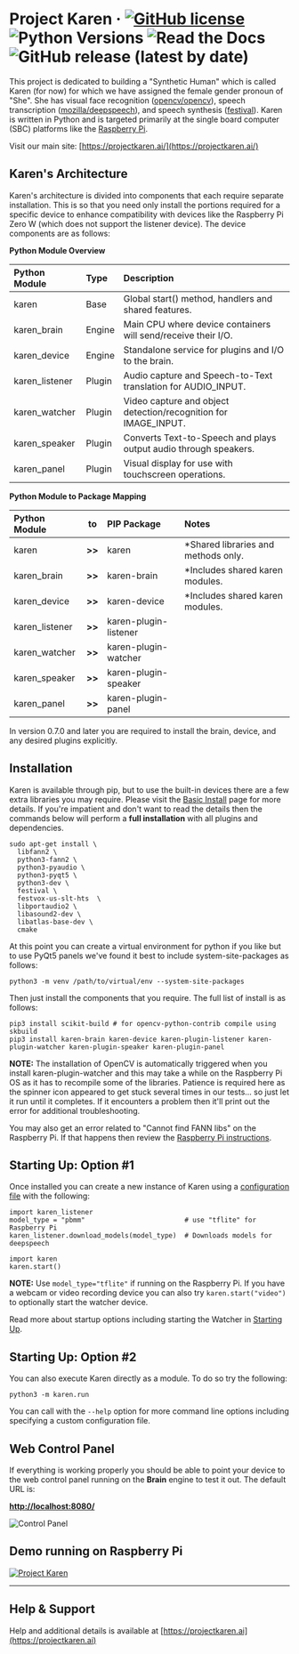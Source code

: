 # Project Karen &middot; [![GitHub license](https://img.shields.io/github/license/lnxusr1/karen)](https://github.com/lnxusr1/karen/blob/master/LICENSE) ![Python Versions](https://img.shields.io/pypi/pyversions/yt2mp3.svg) ![Read the Docs](https://img.shields.io/readthedocs/project-karen) ![GitHub release (latest by date)](https://img.shields.io/github/v/release/lnxusr1/karen)

This project is dedicated to building a "Synthetic Human" which is called Karen (for now) for which we have assigned the female gender pronoun of "She". She has visual face recognition ([opencv/opencv](https://github.com/opencv/opencv)), speech transcription ([mozilla/deepspeech](https://github.com/mozilla/DeepSpeech)), and speech synthesis ([festival](http://www.cstr.ed.ac.uk/projects/festival/)).  Karen is written in Python and is targeted primarily at the single board computer (SBC) platforms like the [Raspberry Pi](https://www.raspberrypi.org/).

Visit our main site: [https://projectkaren.ai/](https://projectkaren.ai/)

## Karen's Architecture

Karen's architecture is divided into components that each require separate installation.  This is so that you need only install the portions required for a specific device to enhance compatibility with devices like the Raspberry Pi Zero W (which does not support the listener device).  The device components are as follows:

__Python Module Overview__

| Python Module  | Type   | Description                                                      |
| :------------- | :----- | :--------------------------------------------------------------- |
| karen          | Base   | Global start() method, handlers and shared features.             |
| karen_brain    | Engine | Main CPU where device containers will send/receive their I/O.    |
| karen_device   | Engine | Standalone service for plugins and I/O to the brain.             |
| karen_listener | Plugin | Audio capture and Speech-to-Text translation for AUDIO_INPUT.    |
| karen_watcher  | Plugin | Video capture and object detection/recognition for IMAGE_INPUT.  |
| karen_speaker  | Plugin | Converts Text-to-Speech and plays output audio through speakers. |
| karen_panel    | Plugin | Visual display for use with touchscreen operations.              |

__Python Module to Package Mapping__

| Python Module  | to     | PIP Package           | Notes                               |
| :------------- | ------ | :-------------------- | :---------------------------------- |
| karen          | __>>__ | karen                 | *Shared libraries and methods only. |
| karen_brain    | __>>__ | karen-brain           | *Includes shared karen modules.     |
| karen_device   | __>>__ | karen-device          | *Includes shared karen modules.     |
| karen_listener | __>>__ | karen-plugin-listener |                                     |
| karen_watcher  | __>>__ | karen-plugin-watcher  |                                     |
| karen_speaker  | __>>__ | karen-plugin-speaker  |                                     |
| karen_panel    | __>>__ | karen-plugin-panel    |                                     |

In version 0.7.0 and later you are required to install the brain, device, and any desired plugins explicitly.

## Installation

Karen is available through pip, but to use the built-in devices there are a few extra libraries you may require.  Please visit the [Basic Install](https://docs.projectkaren.ai/en/latest/installation.basic/) page for more details.  If you're impatient and don't want to read the details then the commands below will perform a __full installation__ with all plugins and dependencies.

```
sudo apt-get install \
  libfann2 \
  python3-fann2 \
  python3-pyaudio \
  python3-pyqt5 \
  python3-dev \
  festival \
  festvox-us-slt-hts  \
  libportaudio2 \
  libasound2-dev \
  libatlas-base-dev \
  cmake
```

At this point you can create a virtual environment for python if you like but to use PyQt5 panels we've found it best to include system-site-packages as follows:

```
python3 -m venv /path/to/virtual/env --system-site-packages
```

Then just install the components that you require.  The full list of install is as follows:

```
pip3 install scikit-build # for opencv-python-contrib compile using skbuild
pip3 install karen-brain karen-device karen-plugin-listener karen-plugin-watcher karen-plugin-speaker karen-plugin-panel
```
__NOTE:__ The installation of OpenCV is automatically triggered when you install karen-plugin-watcher and this may take a while on the Raspberry Pi OS as it has to recompile some of the libraries.  Patience is required here as the spinner icon appeared to get stuck several times in our tests... so just let it run until it completes.  If it encounters a problem then it'll print out the error for additional troubleshooting.

You may also get an error related to "Cannot find FANN libs" on the Raspberry Pi.  If that happens then review the [Raspberry Pi instructions](installation.raspberrypi.md).

## Starting Up: Option #1
Once installed you can create a new instance of Karen using a [configuration file](https://docs.projectkaren.ai/en/latest/config.overview/) with the following:

```
import karen_listener
model_type = "pbmm"                         # use "tflite" for Raspberry Pi
karen_listener.download_models(model_type)  # Downloads models for deepspeech

import karen
karen.start()
```

__NOTE:__ Use ```model_type="tflite"``` if running on the Raspberry Pi.  If you have a webcam or video recording device you can also try ```karen.start("video")``` to optionally start the watcher device.

Read more about startup options including starting the Watcher in [Starting Up](https://docs.projectkaren.ai/en/latest/karen/).

## Starting Up: Option #2
You can also execute Karen directly as a module.  To do so try the following:

```
python3 -m karen.run 
```

You can call with the ```--help``` option for more command line options including specifying a custom configuration file.

## Web Control Panel

If everything is working properly you should be able to point your device to the web control panel running on the __Brain__ engine to test it out.  The default URL is:

__[http://localhost:8080/](http://localhost:8080/)__

![Control Panel](https://projectkaren.ai/wp-content/uploads/2021/06/karen_model_0_5_4_control_panel.png)

## Demo running on Raspberry Pi


[![Project Karen](https://projectkaren.ai/wp-content/uploads/2021/06/karen_model_0_1_0_demo3.jpg)](https://projectkaren.ai/static/karen_model_0_1.mp4)

-----

## Help &amp; Support
Help and additional details is available at [https://projectkaren.ai](https://projectkaren.ai)
